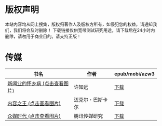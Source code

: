 # 版权声明

本站内容均从网上搜集，版权归著作人及版权方所有，如侵犯您的权益，请通知我们，我们将会及时删除！ 下载链接仅供宽带测试研究用途，请下载后在24小时内删除，请勿用于商业目的。请支持正版！

# 传媒

| 书名 | 作者 | epub/mobi/azw3 |
| --- | --- | --- |
| [新闻业的怀乡病 (点击查看图片)](https://www.dushupai.com/attachment/2024/06/11/7ced775b6f8bef12.jpg) | 许知远 | [下载](https://url89.ctfile.com/f/31084289-1375513351-511f7d?p=8866) |
| [内容之王 (点击查看图片)](https://www.dushupai.com/attachment/2024/06/08/51f9c6f15406b9d8.jpg) | 迈克尔・巴斯卡尔 | [下载](https://url89.ctfile.com/f/31084289-1357044808-3d7309?p=8866) |
| [众媒时代 (点击查看图片)](https://www.dushupai.com/attachment/2024/06/04/dc3105759a5b5805.jpg) | 腾讯传媒研究 | [下载](https://url89.ctfile.com/f/31084289-1357021915-018c3a?p=8866) |
